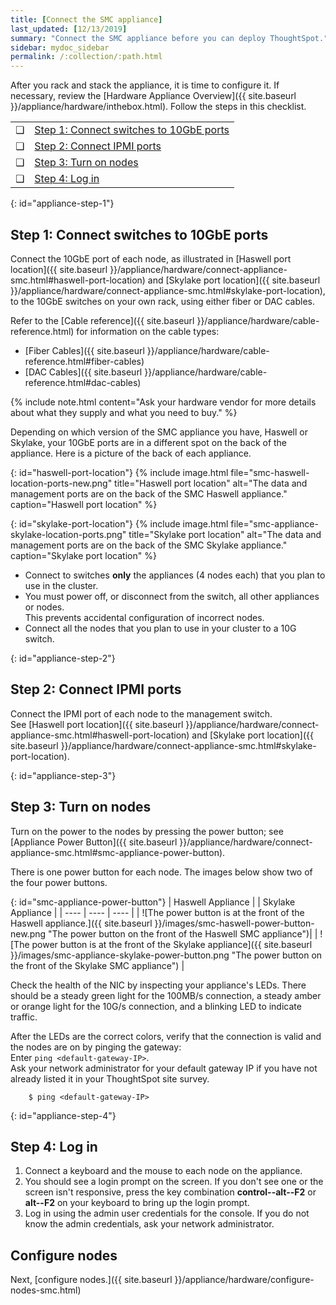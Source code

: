```yaml
---
title: [Connect the SMC appliance]
last_updated: [12/13/2019]
summary: "Connect the SMC appliance before you can deploy ThoughtSpot."
sidebar: mydoc_sidebar
permalink: /:collection/:path.html
---
```

After you rack and stack the appliance, it is time to configure it. If necessary, review the [Hardware Appliance Overview]({{ site.baseurl }}/appliance/hardware/inthebox.html). Follow the steps in this checklist.

<table>
  <tr>
    <td>&#10063;</td>
    <td><a href="connect-appliance-smc#appliance-step-1">Step 1: Connect switches to 10GbE ports</a></td>
  </tr>
  <tr>
    <td>&#10063;</td>
    <td><a href="connect-appliance-smc#appliance-step-2">Step 2: Connect IPMI ports</a></td>
  </tr>
  <tr>
    <td>&#10063;</td>
    <td><a href="connect-appliance-smc#appliance-step-3">Step 3: Turn on nodes</a></td>
  </tr>
  <tr>
    <td>&#10063;</td>
    <td><a href="connect-appliance-smc#appliance-step-4">Step 4: Log in</a></td>
  </tr>
</table>

{: id="appliance-step-1"}
## Step 1: Connect switches to 10GbE ports
Connect the 10GbE port of each node, as illustrated in [Haswell port location]({{ site.baseurl }}/appliance/hardware/connect-appliance-smc.html#haswell-port-location) and [Skylake port location]({{ site.baseurl }}/appliance/hardware/connect-appliance-smc.html#skylake-port-location), to the 10GbE switches on your own rack, using either fiber or DAC cables.

 Refer to the [Cable reference]({{ site.baseurl }}/appliance/hardware/cable-reference.html) for information on the cable types:
 * [Fiber Cables]({{ site.baseurl }}/appliance/hardware/cable-reference.html#fiber-cables)
 * [DAC Cables]({{ site.baseurl }}/appliance/hardware/cable-reference.html#dac-cables)

 {% include note.html content="Ask your hardware vendor for more details about what they supply and what you need to buy." %}

Depending on which version of the SMC appliance you have, Haswell or Skylake, your 10GbE ports are in a different spot on the back of the appliance. Here is a picture of the back of each appliance.

{: id="haswell-port-location"}
{% include image.html file="smc-haswell-location-ports-new.png" title="Haswell port location" alt="The data and management ports are on the back of the SMC Haswell appliance." caption="Haswell port location" %}

{: id="skylake-port-location"}
{% include image.html file="smc-appliance-skylake-location-ports.png" title="Skylake port location" alt="The data and management ports are on the back of the SMC Skylake appliance." caption="Skylake port location" %}

* Connect to switches **only** the appliances (4 nodes each) that you plan to use in the cluster.  
* You must power off, or disconnect from the switch, all other appliances or nodes.<br>
This prevents accidental configuration of incorrect nodes.  
* Connect all the nodes that you plan to use in your cluster to a 10G switch.   

{: id="appliance-step-2"}
## Step 2: Connect IPMI ports
Connect the IPMI port of each node to the management switch.<br>
See [Haswell port location]({{ site.baseurl }}/appliance/hardware/connect-appliance-smc.html#haswell-port-location) and [Skylake port location]({{ site.baseurl }}/appliance/hardware/connect-appliance-smc.html#skylake-port-location).

{: id="appliance-step-3"}
## Step 3: Turn on nodes
Turn on the power to the nodes by pressing the power button; see [Appliance Power Button]({{ site.baseurl }}/appliance/hardware/connect-appliance-smc.html#smc-appliance-power-button).

There is one power button for each node. The images below show two of the four power buttons.

{: id="smc-appliance-power-button"}
| Haswell Appliance | &#32; &#32; &#32; | Skylake Appliance |
| ---- | ---- | ---- |
| ![The power button is at the front of the Haswell appliance.]({{ site.baseurl }}/images/smc-haswell-power-button-new.png "The power button on the front of the Haswell SMC appliance")| &#32; | ![The power button is at the front of the Skylake appliance]({{ site.baseurl }}/images/smc-appliance-skylake-power-button.png "The power button on the front of the Skylake SMC appliance") |

Check the health of the NIC by inspecting your appliance's LEDs. There should be a steady green light for the 100MB/s connection, a steady amber or orange light for the 10G/s connection, and a blinking LED to indicate traffic.<br>

After the LEDs are the correct colors, verify that the connection is valid and the nodes are on by pinging the gateway:<br>
Enter `ping <default-gateway-IP>`.<br>
Ask your network administrator for your default gateway IP if you have not already listed it in your ThoughtSpot site survey.
```  
    $ ping <default-gateway-IP>
```    

{: id="appliance-step-4"}
## Step 4: Log in
1. Connect a keyboard and the mouse to each node on the appliance.
2. You should see a login prompt on the screen. If you don't see one or the screen isn't responsive, press the key combination **control--alt--F2** or **alt--F2** on your keyboard to bring up the login prompt.
2. Log in using the admin user credentials for the console. If you do not know the admin credentials, ask your network administrator.

## Configure nodes
Next, [configure nodes.]({{ site.baseurl }}/appliance/hardware/configure-nodes-smc.html)
